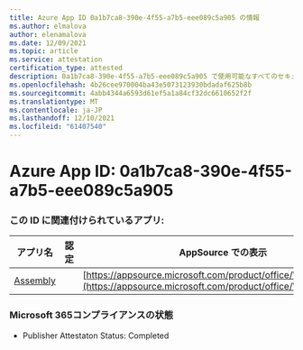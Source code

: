 ```yaml
---
title: Azure App ID 0a1b7ca8-390e-4f55-a7b5-eee089c5a905 の情報
ms.author: elmalova
author: elenamalova
ms.date: 12/09/2021
ms.topic: article
ms.service: attestation
certification_type: attested
description: 0a1b7ca8-390e-4f55-a7b5-eee089c5a905 で使用可能なすべてのセキュリティおよびコンプライアンス情報。
ms.openlocfilehash: 4b26cee970004ba43e5073123930bdadaf625b8b
ms.sourcegitcommit: 4abb4344a6593d61ef5a1a84cf32dc6610652f2f
ms.translationtype: MT
ms.contentlocale: ja-JP
ms.lasthandoff: 12/10/2021
ms.locfileid: "61407540"
---
```

# <a name="azure-app-id-0a1b7ca8-390e-4f55-a7b5-eee089c5a905"></a>Azure App ID: 0a1b7ca8-390e-4f55-a7b5-eee089c5a905


### <a name="apps-associated-with-this-id"></a>この ID に関連付けられているアプリ:
| **アプリ名** | **認定** | **AppSource での表示** |
|--------------|---------------|-----------------------|
| [Assembly](https://docs.microsoft.com/microsoft-365-app-certification/forward/WA200002271) |  | [https://appsource.microsoft.com/product/office/WA200002271](https://appsource.microsoft.com/product/office/WA200002271) |

### <a name="microsoft-365-app-compliance-status"></a>Microsoft 365コンプライアンスの状態
- Publisher Attestaton Status: Completed
